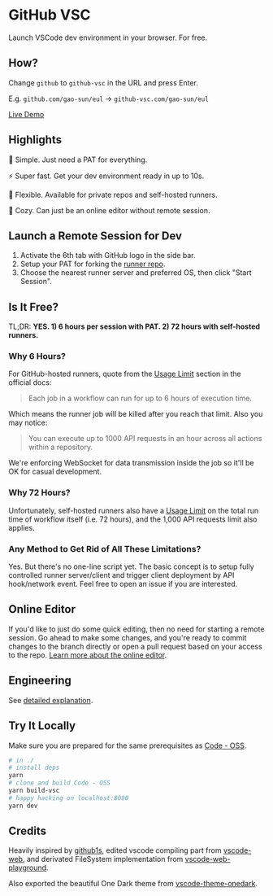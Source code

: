 # GitHub VSC

Launch VSCode dev environment in your browser. For free.

## How?

Change `github` to `github-vsc` in the URL and press Enter.

E.g. `github.com/gao-sun/eul` -> `github-vsc.com/gao-sun/eul`

[Live Demo](https://github-vsc.com/gao-sun/github-vsc/tree/master/README.md)

## Highlights

🔑 Simple. Just need a PAT for everything.

⚡ Super fast. Get your dev environment ready in up to 10s.

🔌 Flexible. Available for private repos and self-hosted runners.

📝 Cozy. Can just be an online editor without remote session.

## Launch a Remote Session for Dev

1. Activate the 6th tab with GitHub logo in the side bar.
2. Setup your PAT for forking the [runner repo](https://github.com/gao-sun/github-vsc-runner).
3. Choose the nearest runner server and preferred OS, then click "Start Session".

## Is It Free?

TL;DR: **YES. 1) 6 hours per session with PAT. 2) 72 hours with self-hosted runners.**

### Why 6 Hours?

For GitHub-hosted runners, quote from the [Usage Limit](https://docs.github.com/en/actions/reference/usage-limits-billing-and-administration#usage-limits) section in the official docs:

> Each job in a workflow can run for up to 6 hours of execution time.

Which means the runner job will be killed after you reach that limit. Also you may notice:

> You can execute up to 1000 API requests in an hour across all actions within a repository.

We're enforcing WebSocket for data transmission inside the job so it'll be OK for casual development.

### Why 72 Hours?

Unfortunately, self-hosted runners also have a [Usage Limit](https://docs.github.com/en/actions/hosting-your-own-runners/about-self-hosted-runners#usage-limits) on the total run time of workflow itself (i.e. 72 hours), and the 1,000 API requests limit also applies.

### Any Method to Get Rid of All These Limitations?

Yes. But there's no one-line script yet. The basic concept is to setup fully controlled runner server/client and trigger client deployment by API hook/network event. Feel free to open an issue if you are interested.

## Online Editor

If you'd like to just do some quick editing, then no need for starting a remote session. Go ahead to make some changes, and you're ready to commit changes to the branch directly or open a pull request based on your access to the repo. [Learn more about the online editor](docs/online-editor.md).

## Engineering

See [detailed explanation](docs/online-editor.md).

## Try It Locally

Make sure you are prepared for the same prerequisites as [Code - OSS](https://github.com/microsoft/vscode/wiki/How-to-Contribute#prerequisites).

```bash
# in ./
# install deps
yarn
# clone and build Code - OSS
yarn build-vsc
# happy hacking on localhost:8080
yarn dev
```

## Credits

Heavily inspired by [github1s](https://github.com/conwnet/github1s), edited vscode compiling part from [vscode-web](https://github.com/Felx-B/vscode-web), and derivated FileSystem implementation from [vscode-web-playground](https://github.com/microsoft/vscode-web-playground).

Also exported the beautiful One Dark theme from [vscode-theme-onedark](https://github.com/akamud/vscode-theme-onedark).
